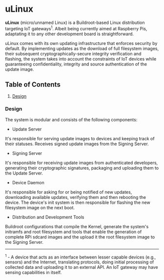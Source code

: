 # uLinux

**uLinux** (micro/unnamed Linux) is a Buildroot-based Linux distribution targeting IoT gateways<sup>1</sup>. Albeit being currently aimed at Raspberry Pis, adaptating it to any other development board is straightforward.

uLinux comes with its own updating infrastructure that enforces security by default. By implementing updates as the download of full filesystem images, their subsequent cryptographically-secure integrity verification and flashing, the system takes into account the constraints of IoT devices while guaranteeing confidentiality, integrity and source authentication of the update image.

## Table of Contents
1. [Design](#design)

### Design

The system is modular and consists of the following components:

- Update Server

It's responsible for serving update images to devices and keeping track of their statuses. Receives signed update images from the Signing Server. 

- Signing Server

It's responsible for receiving update images from authenticated developers, generating their cryptographic signatures, packaging and uploading them to the Update Server.

- Device Daemon

It's responsible for asking for or being notified of new updates, downloading available updates, verifying them and then rebooting the device. The device's init system is then responsible for flashing the new filesystem image on the next boot.

- Distribution and Development Tools

Buildroot configurations that compile the Kernel, generate the system's initramfs and root filesystem and tools that enable the generation of complete RPi sdcard images and the upload it the root filesystem image to the Signing Server.

----
<sup>1</sup> - A device that acts as an interface between lesser capable devices (e.g., sensors) and the Internet, translating protocols, doing initial processing of collected data and uploading it to an external API. An IoT gateway may have sensing capabilities in itself.
